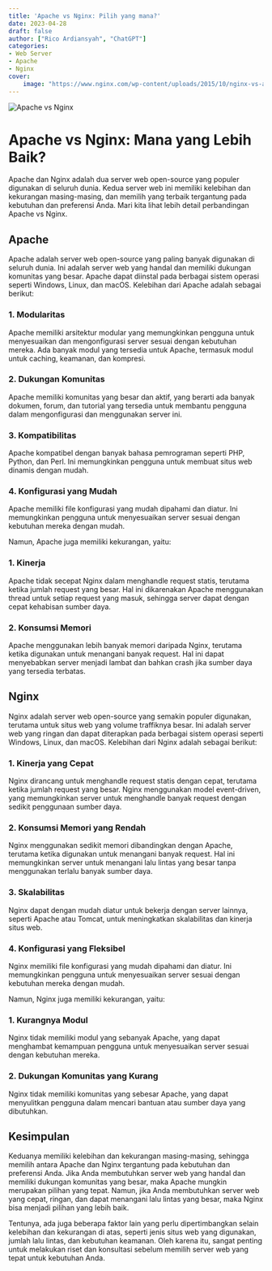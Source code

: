 ```yaml
---
title: 'Apache vs Nginx: Pilih yang mana?'
date: 2023-04-28
draft: false
author: ["Rico Ardiansyah", "ChatGPT"]
categories:
- Web Server
- Apache
- Nginx
cover:
    image: "https://www.nginx.com/wp-content/uploads/2015/10/nginx-vs-apache_featured.png"
---
```

![Apache vs Nginx](https://www.nginx.com/wp-content/uploads/2015/10/nginx-vs-apache_featured.png)
# Apache vs Nginx: Mana yang Lebih Baik?

Apache dan Nginx adalah dua server web open-source yang populer digunakan di seluruh dunia. Kedua server web ini memiliki kelebihan dan kekurangan masing-masing, dan memilih yang terbaik tergantung pada kebutuhan dan preferensi Anda. Mari kita lihat lebih detail perbandingan Apache vs Nginx.

## Apache

Apache adalah server web open-source yang paling banyak digunakan di seluruh dunia. Ini adalah server web yang handal dan memiliki dukungan komunitas yang besar. Apache dapat diinstal pada berbagai sistem operasi seperti Windows, Linux, dan macOS. Kelebihan dari Apache adalah sebagai berikut:

### 1. Modularitas

Apache memiliki arsitektur modular yang memungkinkan pengguna untuk menyesuaikan dan mengonfigurasi server sesuai dengan kebutuhan mereka. Ada banyak modul yang tersedia untuk Apache, termasuk modul untuk caching, keamanan, dan kompresi.

### 2. Dukungan Komunitas

Apache memiliki komunitas yang besar dan aktif, yang berarti ada banyak dokumen, forum, dan tutorial yang tersedia untuk membantu pengguna dalam mengonfigurasi dan menggunakan server ini.

### 3. Kompatibilitas

Apache kompatibel dengan banyak bahasa pemrograman seperti PHP, Python, dan Perl. Ini memungkinkan pengguna untuk membuat situs web dinamis dengan mudah.

### 4. Konfigurasi yang Mudah

Apache memiliki file konfigurasi yang mudah dipahami dan diatur. Ini memungkinkan pengguna untuk menyesuaikan server sesuai dengan kebutuhan mereka dengan mudah.

Namun, Apache juga memiliki kekurangan, yaitu:

### 1. Kinerja

Apache tidak secepat Nginx dalam menghandle request statis, terutama ketika jumlah request yang besar. Hal ini dikarenakan Apache menggunakan thread untuk setiap request yang masuk, sehingga server dapat dengan cepat kehabisan sumber daya.

### 2. Konsumsi Memori

Apache menggunakan lebih banyak memori daripada Nginx, terutama ketika digunakan untuk menangani banyak request. Hal ini dapat menyebabkan server menjadi lambat dan bahkan crash jika sumber daya yang tersedia terbatas.

## Nginx

Nginx adalah server web open-source yang semakin populer digunakan, terutama untuk situs web yang volume traffiknya besar. Ini adalah server web yang ringan dan dapat diterapkan pada berbagai sistem operasi seperti Windows, Linux, dan macOS. Kelebihan dari Nginx adalah sebagai berikut:

### 1. Kinerja yang Cepat

Nginx dirancang untuk menghandle request statis dengan cepat, terutama ketika jumlah request yang besar. Nginx menggunakan model event-driven, yang memungkinkan server untuk menghandle banyak request dengan sedikit penggunaan sumber daya.

### 2. Konsumsi Memori yang Rendah

Nginx menggunakan sedikit memori dibandingkan dengan Apache, terutama ketika digunakan untuk menangani banyak request. Hal ini memungkinkan server untuk menangani lalu lintas yang besar tanpa menggunakan terlalu banyak sumber daya.

### 3. Skalabilitas

Nginx dapat dengan mudah diatur untuk bekerja dengan server lainnya, seperti Apache atau Tomcat, untuk meningkatkan skalabilitas dan kinerja situs web.

### 4. Konfigurasi yang Fleksibel

Nginx memiliki file konfigurasi yang mudah dipahami dan diatur. Ini memungkinkan pengguna untuk menyesuaikan server sesuai dengan kebutuhan mereka dengan mudah.

Namun, Nginx juga memiliki kekurangan, yaitu:

### 1. Kurangnya Modul

Nginx tidak memiliki modul yang sebanyak Apache, yang dapat menghambat kemampuan pengguna untuk menyesuaikan server sesuai dengan kebutuhan mereka.

### 2. Dukungan Komunitas yang Kurang

Nginx tidak memiliki komunitas yang sebesar Apache, yang dapat menyulitkan pengguna dalam mencari bantuan atau sumber daya yang dibutuhkan.

## Kesimpulan

Keduanya memiliki kelebihan dan kekurangan masing-masing, sehingga memilih antara Apache dan Nginx tergantung pada kebutuhan dan preferensi Anda. Jika Anda membutuhkan server web yang handal dan memiliki dukungan komunitas yang besar, maka Apache mungkin merupakan pilihan yang tepat. Namun, jika Anda membutuhkan server web yang cepat, ringan, dan dapat menangani lalu lintas yang besar, maka Nginx bisa menjadi pilihan yang lebih baik.

Tentunya, ada juga beberapa faktor lain yang perlu dipertimbangkan selain kelebihan dan kekurangan di atas, seperti jenis situs web yang digunakan, jumlah lalu lintas, dan kebutuhan keamanan. Oleh karena itu, sangat penting untuk melakukan riset dan konsultasi sebelum memilih server web yang tepat untuk kebutuhan Anda.
